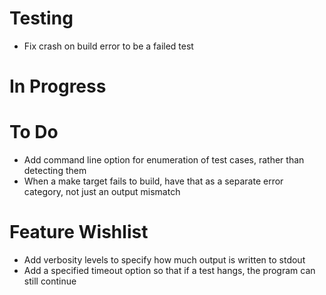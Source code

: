 Testing
===============================================================================
- Fix crash on build error to be a failed test

In Progress
===============================================================================

To Do
===============================================================================
- Add command line option for enumeration of test cases, rather than detecting them
- When a make target fails to build, have that as a separate error category, not just an output mismatch

Feature Wishlist
===============================================================================
- Add verbosity levels to specify how much output is written to stdout
- Add a specified timeout option so that if a test hangs, the program can still continue